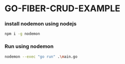 # **GO-FIBER-CRUD-EXAMPLE**

### install nodemon using nodejs
```bash
npm i -g nodemon
```

### Run using nodemon
```bash
nodemon --exec "go run" .\main.go
```